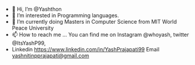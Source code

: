 - 👋 Hi, I’m @Yashthon
- 👀 I’m interested in Programming languages.
- 🌱 I’m currently doing Masters in Computer Science from MIT World Peace University
- 📫 How to reach me ... You can find me on Instagram @whoyash, twitter @ItsYashP99, <br>
- Linkedin https://www.linkedin.com/in/YashPrajapati99 Email yashnitinpprajapati@gmail.com
